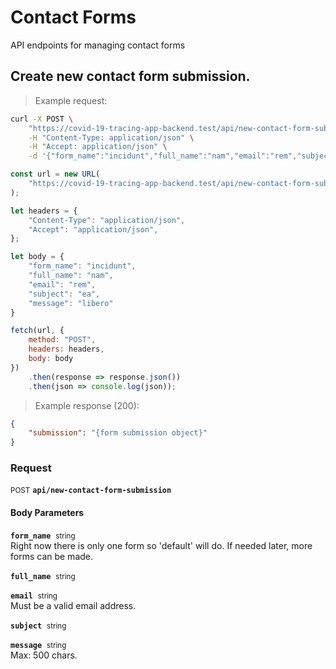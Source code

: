 # Contact Forms

API endpoints for managing contact forms

## Create new contact form submission.




> Example request:

```bash
curl -X POST \
    "https://covid-19-tracing-app-backend.test/api/new-contact-form-submission" \
    -H "Content-Type: application/json" \
    -H "Accept: application/json" \
    -d '{"form_name":"incidunt","full_name":"nam","email":"rem","subject":"ea","message":"libero"}'

```

```javascript
const url = new URL(
    "https://covid-19-tracing-app-backend.test/api/new-contact-form-submission"
);

let headers = {
    "Content-Type": "application/json",
    "Accept": "application/json",
};

let body = {
    "form_name": "incidunt",
    "full_name": "nam",
    "email": "rem",
    "subject": "ea",
    "message": "libero"
}

fetch(url, {
    method: "POST",
    headers: headers,
    body: body
})
    .then(response => response.json())
    .then(json => console.log(json));
```


> Example response (200):

```json
{
    "submission": "{form submission object}"
}
```

### Request
<small class="badge badge-black">POST</small>
 **`api/new-contact-form-submission`**

<h4 class="fancy-heading-panel"><b>Body Parameters</b></h4>
<code><b>form_name</b></code>&nbsp; <small>string</small>     <br>
    Right now there is only one form so 'default' will do. If needed later, more forms can be made.

<code><b>full_name</b></code>&nbsp; <small>string</small>     <br>
    

<code><b>email</b></code>&nbsp; <small>string</small>     <br>
    Must be a valid email address.

<code><b>subject</b></code>&nbsp; <small>string</small>     <br>
    

<code><b>message</b></code>&nbsp; <small>string</small>     <br>
    Max: 500 chars.




